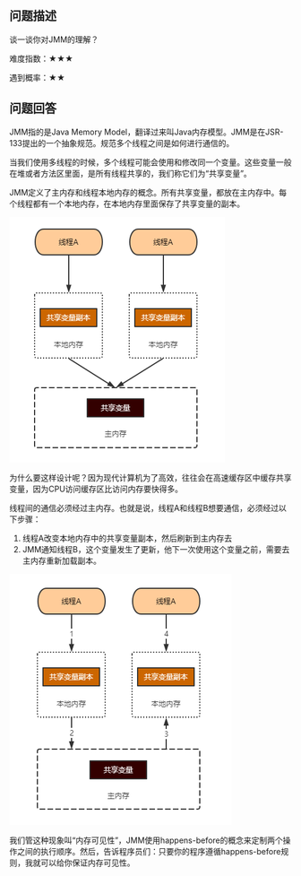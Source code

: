 ## 问题描述

谈一谈你对JMM的理解？

难度指数：★★★

遇到概率：★★

## 问题回答

JMM指的是Java Memory Model，翻译过来叫Java内存模型。JMM是在JSR-133提出的一个抽象规范。规范多个线程之间是如何进行通信的。

当我们使用多线程的时候，多个线程可能会使用和修改同一个变量。这些变量一般在堆或者方法区里面，是所有线程共享的，我们称它们为“共享变量”。

JMM定义了主内存和线程本地内存的概念。所有共享变量，都放在主内存中。每个线程都有一个本地内存，在本地内存里面保存了共享变量的副本。

![image-20200621132329968](imgs/001/image-20200621132329968.png)

为什么要这样设计呢？因为现代计算机为了高效，往往会在高速缓存区中缓存共享变量，因为CPU访问缓存区比访问内存要快得多。

线程间的通信必须经过主内存。也就是说，线程A和线程B想要通信，必须经过以下步骤：

1. 线程A改变本地内存中的共享变量副本，然后刷新到主内存去
2. JMM通知线程B，这个变量发生了更新，他下一次使用这个变量之前，需要去主内存重新加载副本。

![image-20200621132233869](imgs/001/image-20200621132233869.png)

我们管这种现象叫“内存可见性”，JMM使用happens-before的概念来定制两个操作之间的执行顺序。然后，告诉程序员们：只要你的程序遵循happens-before规则，我就可以给你保证内存可见性。